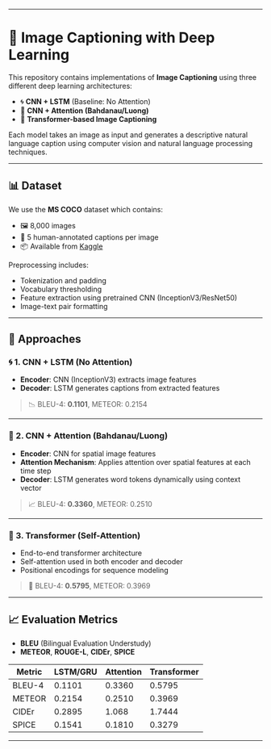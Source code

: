 
---

# 🧠 Image Captioning with Deep Learning

This repository contains implementations of **Image Captioning** using three different deep learning architectures:

- 🌀 **CNN + LSTM** (Baseline: No Attention)
- 🔭 **CNN + Attention (Bahdanau/Luong)**
- 🧬 **Transformer-based Image Captioning**

Each model takes an image as input and generates a descriptive natural language caption using computer vision and natural language processing techniques.


---

## 📊 Dataset

We use the **MS COCO** dataset which contains:
- 🖼️ 8,000 images
- 📝 5 human-annotated captions per image  
- 📦 Available from [Kaggle](https://www.kaggle.com/datasets/adityajn105/flickr8k)

Preprocessing includes:
- Tokenization and padding
- Vocabulary thresholding
- Feature extraction using pretrained CNN (InceptionV3/ResNet50)
- Image-text pair formatting

---

## 🚀 Approaches

### 🌀 1. CNN + LSTM (No Attention)
- **Encoder**: CNN (InceptionV3) extracts image features
- **Decoder**: LSTM generates captions from extracted features

> 📉 BLEU-4: **0.1101**, METEOR: 0.2154

---

### 🔭 2. CNN + Attention (Bahdanau/Luong)
- **Encoder**: CNN for spatial image features
- **Attention Mechanism**: Applies attention over spatial features at each time step
- **Decoder**: LSTM generates word tokens dynamically using context vector

> 📈 BLEU-4: **0.3360**, METEOR: 0.2510

---

### 🧬 3. Transformer (Self-Attention)
- End-to-end transformer architecture
- Self-attention used in both encoder and decoder
- Positional encodings for sequence modeling

> 🚀 BLEU-4: **0.5795**, METEOR: 0.3969

---

## 📈 Evaluation Metrics

- **BLEU** (Bilingual Evaluation Understudy)
- **METEOR**, **ROUGE-L**, **CIDEr**, **SPICE**

| Metric              | LSTM/GRU      | Attention      | Transformer    |
|---------------------|---------------|----------------|----------------|
| BLEU-4              | 0.1101        | 0.3360         | 0.5795         |
| METEOR              | 0.2154        | 0.2510         | 0.3969         |
| CIDEr               | 0.2895        | 1.068          | 1.7444         |
| SPICE               | 0.1541        | 0.1810         | 0.3279         |

---
